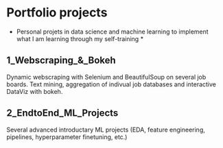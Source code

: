 <h1> Portfolio projects </h1>

* Personal projets in data science and machine learning to implement what I am learning through my self-training *

<h2> 1_Webscraping_&_Bokeh </h2>

Dynamic webscraping with Selenium and BeautifulSoup on several job boards. Text mining, aggregation of indivual job databases and interactive DataViz with bokeh.

<h2> 2_EndtoEnd_ML_Projects </h2>

Several advanced introductary ML projects (EDA, feature engineering, pipelines, hyperparameter finetuning, etc.)